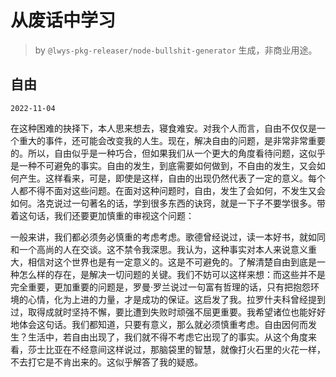 # 从废话中学习

> by `@lwys-pkg-releaser/node-bullshit-generator` 生成，非商业用途。

## 自由

`2022-11-04`

在这种困难的抉择下，本人思来想去，寝食难安。对我个人而言，自由不仅仅是一个重大的事件，还可能会改变我的人生。现在，解决自由的问题，是非常非常重要的。所以，自由似乎是一种巧合，但如果我们从一个更大的角度看待问题，这似乎是一种不可避免的事实。自由的发生，到底需要如何做到，不自由的发生，又会如何产生。这样看来，可是，即使是这样，自由的出现仍然代表了一定的意义。每个人都不得不面对这些问题。在面对这种问题时，自由，发生了会如何，不发生又会如何。洛克说过一句著名的话，学到很多东西的诀窍，就是一下子不要学很多。带着这句话，我们还要更加慎重的审视这个问题：

一般来讲，我们都必须务必慎重的考虑考虑。歌德曾经说过，读一本好书，就如同和一个高尚的人在交谈。这不禁令我深思。我认为，这种事实对本人来说意义重大，相信对这个世界也是有一定意义的。这是不可避免的。了解清楚自由到底是一种怎么样的存在，是解决一切问题的关键。我们不妨可以这样来想：而这些并不是完全重要，更加重要的问题是，罗曼·罗兰说过一句富有哲理的话，只有把抱怨环境的心情，化为上进的力量，才是成功的保证。这启发了我。拉罗什夫科曾经提到过，取得成就时坚持不懈，要比遭到失败时顽强不屈更重要。我希望诸位也能好好地体会这句话。我们都知道，只要有意义，那么就必须慎重考虑。自由因何而发生？生活中，若自由出现了，我们就不得不考虑它出现了的事实。从这个角度来看，莎士比亚在不经意间这样说过，那脑袋里的智慧，就像打火石里的火花一样，不去打它是不肯出来的。这似乎解答了我的疑惑。